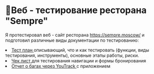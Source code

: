 # 🛒Веб - тестирование ресторана "Sempre"
Я протестировал веб - сайт ресторана https://sempre.moscow/ и подготовил различные виды документации по тестированию:

<div>
<li> <a href=https://docs.google.com/document/d/18lFtHNOJ1h2LxDpS58EJojt_vPziZKdQFfn6E_4L3j8/edit?tab=t.0>Тест план </a>описывающий, что и как тестировать (функции, виды тестирования, инструменты), основные этапы работы, риски. </li>
<li> <a href=https://docs.google.com/spreadsheets/d/1vTpUEunSq7njMWlYgzWvLM-cHHEq2Ox5/edit?gid=514868312#gid=514868312>Чек лист </a>для тестирования навигации и формы бронирования </li>
<li> <a href=https://drive.google.com/drive/folders/1rEB2fWloYZhlUe0Bg0T3QMczE76ZT283>Отчет о багах через YouTrack </a>с приложением </li>
</div>
